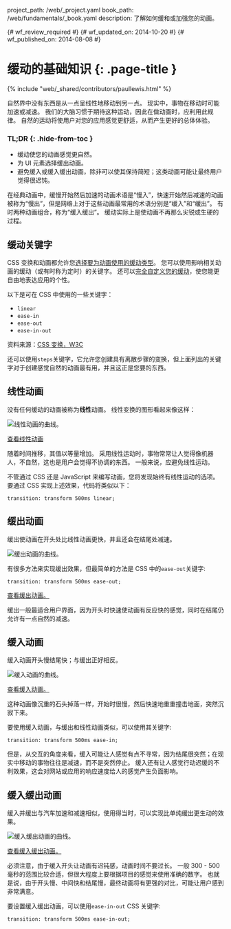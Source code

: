 project_path: /web/_project.yaml
book_path: /web/fundamentals/_book.yaml
description: 了解如何缓和或加强您的动画。

{# wf_review_required #}
{# wf_updated_on: 2014-10-20 #}
{# wf_published_on: 2014-08-08 #}

# 缓动的基础知识 {: .page-title }

{% include "web/_shared/contributors/paullewis.html" %}


自然界中没有东西是从一点呈线性地移动到另一点。 现实中，事物在移动时可能加速或减速。 我们的大脑习惯于期待这种运动，因此在做动画时，应利用此规律。 自然的运动将使用户对您的应用感觉更舒适，从而产生更好的总体体验。

### TL;DR {: .hide-from-toc }
- 缓动使您的动画感觉更自然。
- 为 UI 元素选择缓出动画。
- 避免缓入或缓入缓出动画，除非可以使其保持简短；这类动画可能让最终用户觉得很迟钝。


在经典动画中，缓慢开始然后加速的动画术语是“慢入”，快速开始然后减速的动画被称为“慢出”，但是网络上对于这些动画最常用的术语分别是“缓入”和“缓出”。 有时两种动画组合，称为“缓入缓出”。 缓动实际上是使动画不再那么尖锐或生硬的过程。

## 缓动关键字

CSS 变换和动画都允许您[选择要为动画使用的缓动类型](/web/fundamentals/design-and-ui/animations/choosing-the-right-easing)。 您可以使用影响相关动画的缓动（或有时称为定时）的关键字。 还可以[完全自定义您的缓动](/web/fundamentals/design-and-ui/animations/custom-easing)，使您能更自由地表达应用的个性。

以下是可在 CSS 中使用的一些关键字：

* `linear`
* `ease-in`
* `ease-out`
* `ease-in-out`

资料来源：[CSS 变换，W3C](http://www.w3.org/TR/css3-transitions/#transition-timing-function-property)

还可以使用`steps`关键字，它允许您创建具有离散步骤的变换，但上面列出的关键字对于创建感觉自然的动画最有用，并且这正是您要的东西。

## 线性动画

没有任何缓动的动画被称为**线性**动画。 线性变换的图形看起来像这样：

<img src="imgs/linear.png" style="max-width: 300px" alt="线性动画的曲线。" />

<a href="https://googlesamples.github.io/web-fundamentals/samples/../fundamentals/design-and-ui/animations/box-move-linear.html">查看线性动画</a>

随着时间推移，其值以等量增加。 采用线性运动时，事物常常让人觉得像机器人，不自然，这也是用户会觉得不协调的东西。 一般来说，应避免线性运动。

不管通过 CSS 还是 JavaScript 来编写动画，您将发现始终有线性运动的选项。 要通过 CSS 实现上述效果，代码将类似以下：


    transition: transform 500ms linear;
    


## 缓出动画

缓出使动画在开头处比线性动画更快，并且还会在结尾处减速。

<img src="imgs/ease-out.png" style="max-width: 300px" alt="缓出动画的曲线。" />

有很多方法来实现缓出效果，但最简单的方法是 CSS 中的`ease-out`关键字:


    transition: transform 500ms ease-out;
    

<a href="https://googlesamples.github.io/web-fundamentals/samples/../fundamentals/design-and-ui/animations/box-move-ease-out.html">查看缓出动画。</a>

缓出一般最适合用户界面，因为开头时快速使动画有反应快的感觉，同时在结尾仍允许有一点自然的减速。

## 缓入动画

缓入动画开头慢结尾快；与缓出正好相反。

 <img src="imgs/ease-in.png" style="max-width: 300px" alt="缓入动画的曲线。" />

<a href="https://googlesamples.github.io/web-fundamentals/samples/../fundamentals/design-and-ui/animations/box-move-ease-in.html">查看缓入动画。</a>

这种动画像沉重的石头掉落一样，开始时很慢，然后快速地重重撞击地面，突然沉寂下来。

要使用缓入动画，与缓出和线性动画类似，可以使用其关键字:


    transition: transform 500ms ease-in;
    

但是，从交互的角度来看，缓入可能让人感觉有点不寻常，因为结尾很突然；在现实中移动的事物往往是减速，而不是突然停止。 缓入还有让人感觉行动迟缓的不利效果，这会对网站或应用的响应速度给人的感觉产生负面影响。

## 缓入缓出动画

缓入并缓出与汽车加速和减速相似，使用得当时，可以实现比单纯缓出更生动的效果。

<img src="imgs/ease-in-out.png" style="max-width: 300px" alt="缓入缓出动画的曲线。" />

<a href="https://googlesamples.github.io/web-fundamentals/samples/../fundamentals/design-and-ui/animations/box-move-ease-in-out.html">查看缓入缓出动画。</a>

必须注意，由于缓入开头让动画有迟钝感，动画时间不要过长。 一般 300 - 500 毫秒的范围比较合适，但很大程度上要根据项目的感觉来使用准确的数字。 也就是说，由于开头慢、中间快和结尾慢，最终动画将有更强的对比，可能让用户感到非常满意。

要设置缓入缓出动画，可以使用`ease-in-out` CSS 关键字:


    transition: transform 500ms ease-in-out;
    


